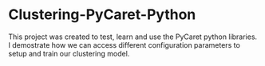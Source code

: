 # Clustering-PyCaret-Python
This project was created to test, learn and use the PyCaret python libraries. I demostrate how we can access different configuration parameters to setup and train our clustering model.